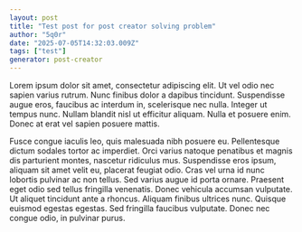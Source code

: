 ```yaml
---
layout: post
title: "Test post for post creator solving problem"
author: "5q0r"
date: "2025-07-05T14:32:03.009Z"
tags: ["test"]
generator: post-creator
---
```


Lorem ipsum dolor sit amet, consectetur adipiscing elit. Ut vel odio nec sapien varius rutrum. Nunc finibus dolor a dapibus tincidunt. Suspendisse augue eros, faucibus ac interdum in, scelerisque nec nulla. Integer ut tempus nunc. Nullam blandit nisl ut efficitur aliquam. Nulla et posuere enim. Donec at erat vel sapien posuere mattis.

Fusce congue iaculis leo, quis malesuada nibh posuere eu. Pellentesque dictum sodales tortor ac imperdiet. Orci varius natoque penatibus et magnis dis parturient montes, nascetur ridiculus mus. Suspendisse eros ipsum, aliquam sit amet velit eu, placerat feugiat odio. Cras vel urna id nunc lobortis pulvinar ac non tellus. Sed varius augue id porta ornare. Praesent eget odio sed tellus fringilla venenatis. Donec vehicula accumsan vulputate. Ut aliquet tincidunt ante a rhoncus. Aliquam finibus ultrices nunc. Quisque euismod egestas egestas. Sed fringilla faucibus vulputate. Donec nec congue odio, in pulvinar purus.
